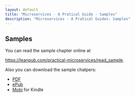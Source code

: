 ```yaml
---
layout: default
title: "Microservices - A Pratical Guide - Samples"
description: "Microservices - A Pratical Guides: Samples"
---
```


Samples
---

You can read the sample chapter online at

<https://leanpub.com/practical-microservices/read_sample>.

Also  you can download the sample chatpers:

* [PDF](http://samples.leanpub.com/practical-microservices-sample.pdf)
* [ePub](http://samples.leanpub.com/practical-microservices-sample.epub)
* [Mobi](http://samples.leanpub.com/practical-microservices-sample.mobi)
 for Kindle

